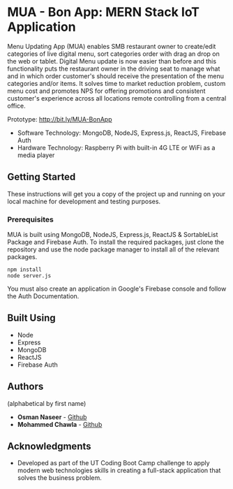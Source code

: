 # MUA - Bon App: MERN Stack IoT Application
Menu Updating App (MUA) enables SMB restaurant owner to create/edit categories of live digital menu, sort categories order with drag an drop on the web or tablet. Digital Menu update is now easier than before and this functionality puts the restaurant owner in the driving seat to manage what and in which order customer's should receive the presentation of the menu categories and/or items. It solves time to market reduction problem, custom menu cost and promotes NPS for offering promotions and consistent customer's experience across all locations remote controlling from a central office.

Prototype: http://bit.ly/MUA-BonApp

 - Software Technology: MongoDB, NodeJS, Express.js, ReactJS, Firebase
   Auth
 - Hardware Technology: Raspberry Pi with built-in 4G LTE or WiFi as a media player

## [](https://github.com/onaseer07/MUA-BonApp#getting-started)Getting Started

These instructions will get you a copy of the project up and running on your local machine for development and testing purposes.

### [](https://github.com/onaseer07/MUA-BonApp#prerequisites)Prerequisites

MUA is built using MongoDB, NodeJS, Express.js, ReactJS & SortableList Package and Firebase Auth. To install the required packages, just clone the repository and use the node package manager to install all of the relevant packages.

```
npm install
node server.js

```

You must also create an application in Google's Firebase console and follow the Auth Documentation. 

## [](https://github.com/onaseer07/MUA-BonApp#built-using)Built Using

-   Node
-   Express
-   MongoDB
-   ReactJS
-   Firebase Auth

## [](https://github.com/onaseer07/MUA-BonApp#authors)Authors

(alphabetical by first name)

-   **Osman Naseer**  -  [Github](https://github.com/onaseer07)
-   **Mohammed Chawla**  -  [Github](https://github.com/mochawla)


## [](https://github.com/onaseer07/MUA-BonApp#acknowledgments)Acknowledgments

-   Developed as part of the UT Coding Boot Camp challenge to apply modern web technologies skills in creating a full-stack application that solves the business problem. 
